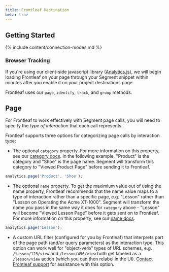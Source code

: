 ```yaml
---
title: Frontleaf Destination
beta: true
---
```


## Getting Started

{% include content/connection-modes.md %}

### Browser Tracking
If you're using our client-side javascript library ([Analytics.js](/docs/sources/website/analytics.js/)), we will begin loading Frontleaf on your page through your Segment snippet within minutes after you enable it on your project destinations page.

Frontleaf uses our `page`, `identify`, `track`, and `group` methods.


## Page
For Frontleaf to work effectively with Segment page calls, you will need to specify the _type of interaction_ that each call represents.

Frontleaf supports three options for categorizing page calls by interaction type:

* The optional `category` property. For more information on this property, see our [category docs](/docs/spec/page/#category). In the following example, "Product" is the category and "Shoe" is the page name. Segment will transform this category to "Viewed Product Page" before sending it to Frontleaf.

```js
analytics.page('Product', 'Shoe');
```

* The optional `name` property. To get the maximium value out of using the name property, Frontleaf recommends that the name value maps to a type of interaction rather than a specific page, e.g. "Lesson" rather than "Lesson on Operating the Acme XT-1000". Segment will transform the name you pass in the same way it does for `category` above - "Lesson" will become "Viewed Lesson Page" before it gets sent on to Frontleaf. For more information on this property, see our [name docs](/docs/spec/page/#name).

```js
analytics.page('Lesson');
```

* A custom URL filter (configured for you by Frontleaf) that interprets part of the page path (and/or query parameters) as the interaction type. This option can work well for "object-verb" types of URL schemes, e.g. `/lesson/123/view` and `/lesson/456/view` both get labeled as a `/lesson/view` action (which you can then relabel in the UI). [Contact Frontleaf support](https://www.frontleaf.com/contact/) for assistance with this option.
